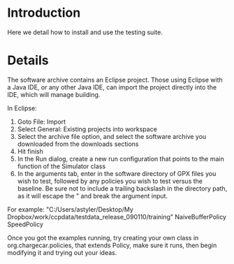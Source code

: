 # Introduction #
Here we detail how to install and use the testing suite.

# Details #

The software archive contains an Eclipse project.  Those using Eclipse with a Java IDE, or any other Java IDE, can import the project directly into the IDE, which will manage building.

In Eclipse:
  1. Goto File: Import
  1. Select General: Existing projects into workspace
  1. Select the archive file option, and select the software archive you downloaded from the downloads sections
  1. Hit finish
  1. In the Run dialog, create a new run configuration that points to the main function of the Simulator class
  1. In the arguments tab, enter in the software directory of GPX files you wish to test, followed by any policies you wish to test versus the baseline. Be sure not to include a trailing backslash in the directory path, as it will escape the " and break the argument input.

For example:
"C:/Users/astyler/Desktop/My Dropbox/work/ccpdata/testdata\_release\_090110/training" NaiveBufferPolicy SpeedPolicy


Once you got the examples running, try creating your own class in org.chargecar.policies, that extends Policy, make sure it runs, then begin modifying it and trying out your ideas.